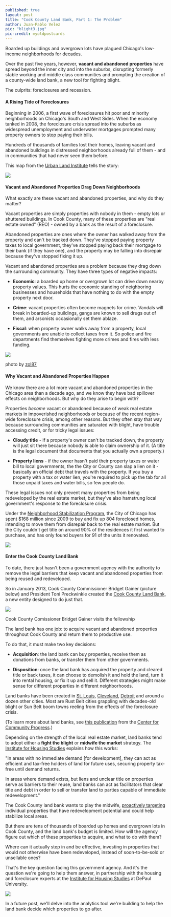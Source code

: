 ```yaml
---
published: true
layout: post
title: "Cook County Land Bank, Part 1: The Problem"
author: Juan-Pablo Velez
pic: "blight3.jpg"
pic-credit: myoldpostcards
---
```


Boarded up buildings and overgrown lots have plagued Chicago's low-income neighborhoods for decades. 

Over the past five years, however, **vacant and abandoned properties** have spread beyond the inner city and into the suburbs, disrupting formerly stable working and middle class communities and prompting the creation of a county-wide land bank, a new tool for fighting blight.

The culprits: foreclosures and recession. 

#### A Rising Tide of Foreclosures
Beginning in 2006, a first wave of foreclosures hit poor and minority neighborhoods on Chicago's South and West Sides. When the economy tanked in 2008, the foreclosure crisis spread into the suburbs as widespread unemployment and underwater mortgages prompted many property owners to stop paying their bills.

Hundreds of thousands of families lost their homes, leaving vacant and abandoned buildings in distressed neighborhoods already full of them - and in communities that had never seen them before.

This map from the [Urban Land Institute](http://chicago.uli.org/) tells the story:

<a href="http://chicago.uli.org/wp-content/uploads/2012/03/121171-ULI-CC-Land-Bank-TAP.pdf"><img src="/img/posts/foreclosure-vacant.jpg"></a>

#### Vacant and Abandoned Properties Drag Down Neighborhoods
What exactly are these vacant and abandoned properties, and why do they matter? 

Vacant properties are simply properties with nobody in them - empty lots or shuttered buildings. In Cook County, many of these  properties are "real estate owned" (REO) - owned by a bank as the result of a foreclosure.

Abandoned properties are ones where the owner has walked away from the property and can't be tracked down. They've stopped paying property taxes to local government, they've stopped paying back their mortgage to their bank (if they have one), and the property may be falling into disrepair because they've stopped fixing it up.

Vacant and abandoned properties are a problem because they drag down the surrounding community. They have three types of negative impacts:

- **Economic**: a boarded up home or overgrown lot can drive down nearby property values. This hurts the economic standing of neighboring businesses and households that have nothing to do with the empty property next door.

- **Crime**: vacant properties often become magnets for crime. Vandals will break in boarded-up buildings, gangs are known to sell drugs out of them, and arsonists occasionally set them ablaze.

- **Fiscal**: when property owner walks away from a property, local governments are unable to collect taxes from it. So police and fire departments find themselves fighting more crimes and fires with less funding.

<a href="http://www.flickr.com/photos/zol87/8341099561"><img src="/img/posts/vacant-building.jpg"></a>
<div class="small">photo by <a href="http://www.flickr.com/photos/zol87">zol87</a></div>

#### Why Vacant and Abandoned Properties Happen
We know there are a lot more vacant and abandoned properties in the Chicago area than a decade ago, and we know they have bad spillover effects on neighborhoods. But why do they arise to begin with?

Properties *become* vacant or abandoned because of weak real estate markets in impoverished neighborhoods or because of the recent region-wide foreclosure crisis, among other reasons. But they often *stay* that way because surrounding communities are saturated with blight, have trouble accessing credit, or for tricky legal issues:

- **Cloudy title** - if a property's owner can't be tracked down, the property will just sit there because nobody is able to claim ownership of it. (A title is the legal document that documents that you actually own a property.)

- **Property liens** - if the owner hasn't paid their property taxes or water bill to local governments, the the City or County can slap a lien on it - basically an official debt that travels with the property. If you buy a property with a tax or water lien, you're required to pick up the tab for all those unpaid taxes and water bills, so few people do.

These legal issues not only prevent many properties from being redeveloped by the real estate market, but they've also hamstrung local government's response to the foreclosure crisis.

Under the [Neighborhood Stabilization Program](http://www.wbez.org/news/economy/why-has-stabilizing-chicagos-neighborhoods-been-so-tough-97980), the City of Chicago has spent $168 million since 2009 to buy and fix up 804 foreclosed homes, intending to move them from disrepair back to the real estate market. But the City couldn't get title on around 90% of the residences it first wanted to purchase, and has only found buyers for 91 of the units it renovated.

<a href="http://www.cookcountylandbank.org"><img src="/img/posts/landbank.jpg"></a>

#### Enter the Cook County Land Bank
To date, there just hasn't been a government agency with the authority to remove the legal barriers that keep vacant and abandoned properties from being reused and redeveloped.

So in January 2013, Cook County Commissioner Bridget Gainer (picture below) and President Toni Preckwinkle created the [Cook County Land Bank](www.cookcountylandbank.org), a new entity designed to do just that.

<a href="http://www.bridgetgainer.com/"><img src="/img/posts/gainer.jpg"></a>
<div class="small">Cook County Comissioner Bridget Gainer visits the fellowship</div>

The land bank has one job: to acquire vacant and abandoned properties throughout Cook County and return them to productive use. 

To do that, it must make two key decisions:

- **Acquisition**: the land bank can buy properties, receive them as donations from banks, or transfer them from other governments.

- **Disposition**: once the land bank has acquired the property and cleared title or back taxes, it can choose to demolish it and hold the land, turn it into rental housing, or fix it up and sell it. Different strategies might make sense for different properties in different neighborhoods.

Land banks have been created in [St. Louis](http://nextcity.org/daily/entry/a-strategy-or-lack-thereof-for-land-banking-in-st.-louis), [Cleveland](http://www.thelandbank.org/), [Detroit](http://detroitlandbank.org/) and around a dozen other cities. Most are Rust Belt cities grappling with decades-old blight or Sun Belt boom towns reeling from the effects of the foreclosure crisis.

(To learn more about land banks, see [this publication](http://www.smartgrowthamerica.org/documents/ccp_land_banks.pdf) from the [Center for Community Progress](http://www.communityprogress.net/).)

Depending on the strength of the local real estate market, land banks tend to adopt either a **fight the blight** or **midwife the market** strategy. The [Institute for Housing Studies](http://www.housingstudies.org/news/blog/addressing-long-term-vacancy-cook-county-land-bank/) explains how this works:

"In areas with no immediate demand \[for development\], they can act as efficient and tax-free holders of land for future uses, securing property tax-free until demand returns. 

In areas where demand exists, but liens and unclear title on properties serve as barriers to their reuse, land banks can act as facilitators that clear title and debt in order to sell or transfer land to parties capable of immediate redevelopment."

The Cook County land bank wants to play the midwife, [proactively targeting](http://chicago.uli.org/wp-content/uploads/2012/03/121171-ULI-CC-Land-Bank-TAP.pdf) individual properties that have redevelopment potential and could help stabilize local areas.

But there are tens of thousands of boarded up homes and overgrown lots in Cook County, and the land bank's budget is limited. How will the agency figure out which of these properties to acquire, and what to do with them? 

Where can it actually step in and be effective, investing in properties that would not otherwise have been redeveloped, instead of soon-to-be-sold or unsellable ones?

That's the key question facing this government agency. And it's the question we're going to help them answer, in partnership with the housing and foreclosure experts at the [Institute for Housing Studies](http://www.housingstudies.org/) at DePaul University.

<a href="http://www.housingstudies.org"><img src="/img/partners/ihs.png"></a>

In a future post, we'll delve into the analytics tool we're building to help the land bank decide which properties to go after.

